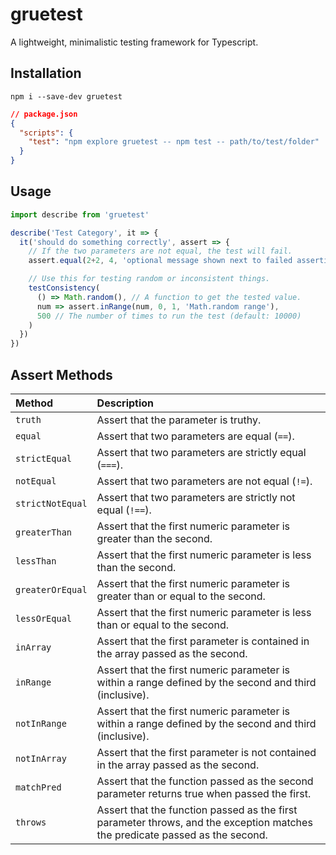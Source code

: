 # gruetest

A lightweight, minimalistic testing framework for Typescript.

## Installation

```
npm i --save-dev gruetest
```

```json
// package.json
{
  "scripts": {
    "test": "npm explore gruetest -- npm test -- path/to/test/folder"
  }
}
```

## Usage

```js
import describe from 'gruetest'

describe('Test Category', it => {
  it('should do something correctly', assert => {
    // If the two parameters are not equal, the test will fail.
    assert.equal(2+2, 4, 'optional message shown next to failed assertions')

    // Use this for testing random or inconsistent things.
    testConsistency(
      () => Math.random(), // A function to get the tested value.
      num => assert.inRange(num, 0, 1, 'Math.random range'),
      500 // The number of times to run the test (default: 10000)
    )
  })
})
```

## Assert Methods

| Method | Description
| :-- | :--
| `truth` | Assert that the parameter is truthy.
| `equal` | Assert that two parameters are equal (`==`).
| `strictEqual` | Assert that two parameters are strictly equal (`===`).
| `notEqual` | Assert that two parameters are not equal (`!=`).
| `strictNotEqual` | Assert that two parameters are strictly not equal (`!==`).
| `greaterThan` | Assert that the first numeric parameter is greater than the second.
| `lessThan` | Assert that the first numeric parameter is less than the second.
| `greaterOrEqual` | Assert that the first numeric parameter is greater than or equal to the second.
| `lessOrEqual` | Assert that the first numeric parameter is less than or equal to the second.
| `inArray` | Assert that the first parameter is contained in the array passed as the second.
| `inRange` | Assert that the first numeric parameter is within a range defined by the second and third (inclusive).
| `notInRange` | Assert that the first numeric parameter is within a range defined by the second and third (inclusive).
| `notInArray` | Assert that the first parameter is not contained in the array passed as the second.
| `matchPred` | Assert that the function passed as the second parameter returns true when passed the first.
| `throws` | Assert that the function passed as the first parameter throws, and the exception matches the predicate passed as the second.
